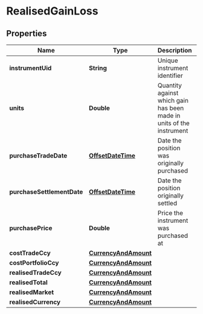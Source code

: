 

# RealisedGainLoss

## Properties

Name | Type | Description | Notes
------------ | ------------- | ------------- | -------------
**instrumentUid** | **String** | Unique instrument identifier |  [optional]
**units** | **Double** | Quantity against which gain has been made in units of the instrument |  [optional]
**purchaseTradeDate** | [**OffsetDateTime**](OffsetDateTime.md) | Date the position was originally purchased |  [optional]
**purchaseSettlementDate** | [**OffsetDateTime**](OffsetDateTime.md) | Date the position originally settled |  [optional]
**purchasePrice** | **Double** | Price the instrument was purchased at |  [optional]
**costTradeCcy** | [**CurrencyAndAmount**](CurrencyAndAmount.md) |  |  [optional]
**costPortfolioCcy** | [**CurrencyAndAmount**](CurrencyAndAmount.md) |  |  [optional]
**realisedTradeCcy** | [**CurrencyAndAmount**](CurrencyAndAmount.md) |  |  [optional]
**realisedTotal** | [**CurrencyAndAmount**](CurrencyAndAmount.md) |  |  [optional]
**realisedMarket** | [**CurrencyAndAmount**](CurrencyAndAmount.md) |  |  [optional]
**realisedCurrency** | [**CurrencyAndAmount**](CurrencyAndAmount.md) |  |  [optional]



